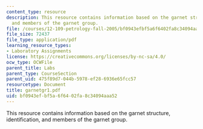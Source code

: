 ```yaml
---
content_type: resource
description: This resource contains information based on the garnet structure, identification,
  and members of the garnet group.
file: /courses/12-109-petrology-fall-2005/bf0943efbf5a6f6402fa8c34094aaa52_garnetgr1.pdf
file_size: 72437
file_type: application/pdf
learning_resource_types:
- Laboratory Assignments
license: https://creativecommons.org/licenses/by-nc-sa/4.0/
ocw_type: OCWFile
parent_title: Labs
parent_type: CourseSection
parent_uid: 475f89d7-044b-5978-ef28-6936e65fcc57
resourcetype: Document
title: garnetgr1.pdf
uid: bf0943ef-bf5a-6f64-02fa-8c34094aaa52
---
```

This resource contains information based on the garnet structure, identification, and members of the garnet group.